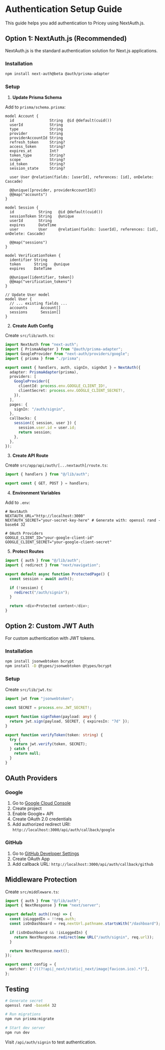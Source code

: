 # Authentication Setup Guide

This guide helps you add authentication to Pricey using NextAuth.js.

## Option 1: NextAuth.js (Recommended)

NextAuth.js is the standard authentication solution for Next.js applications.

### Installation

```bash
npm install next-auth@beta @auth/prisma-adapter
```

### Setup

1. **Update Prisma Schema**

Add to `prisma/schema.prisma`:

```prisma
model Account {
  id                String  @id @default(cuid())
  userId            String
  type              String
  provider          String
  providerAccountId String
  refresh_token     String?
  access_token      String?
  expires_at        Int?
  token_type        String?
  scope             String?
  id_token          String?
  session_state     String?

  user User @relation(fields: [userId], references: [id], onDelete: Cascade)

  @@unique([provider, providerAccountId])
  @@map("accounts")
}

model Session {
  id           String   @id @default(cuid())
  sessionToken String   @unique
  userId       String
  expires      DateTime
  user         User     @relation(fields: [userId], references: [id], onDelete: Cascade)

  @@map("sessions")
}

model VerificationToken {
  identifier String
  token      String   @unique
  expires    DateTime

  @@unique([identifier, token])
  @@map("verification_tokens")
}

// Update User model
model User {
  // ... existing fields ...
  accounts      Account[]
  sessions      Session[]
}
```

2. **Create Auth Config**

Create `src/lib/auth.ts`:

```typescript
import NextAuth from "next-auth";
import { PrismaAdapter } from "@auth/prisma-adapter";
import GoogleProvider from "next-auth/providers/google";
import { prisma } from "./prisma";

export const { handlers, auth, signIn, signOut } = NextAuth({
  adapter: PrismaAdapter(prisma),
  providers: [
    GoogleProvider({
      clientId: process.env.GOOGLE_CLIENT_ID!,
      clientSecret: process.env.GOOGLE_CLIENT_SECRET!,
    }),
  ],
  pages: {
    signIn: "/auth/signin",
  },
  callbacks: {
    session({ session, user }) {
      session.user.id = user.id;
      return session;
    },
  },
});
```

3. **Create API Route**

Create `src/app/api/auth/[...nextauth]/route.ts`:

```typescript
import { handlers } from "@/lib/auth";

export const { GET, POST } = handlers;
```

4. **Environment Variables**

Add to `.env`:

```env
# NextAuth
NEXTAUTH_URL="http://localhost:3000"
NEXTAUTH_SECRET="your-secret-key-here" # Generate with: openssl rand -base64 32

# OAuth Providers
GOOGLE_CLIENT_ID="your-google-client-id"
GOOGLE_CLIENT_SECRET="your-google-client-secret"
```

5. **Protect Routes**

```typescript
import { auth } from "@/lib/auth";
import { redirect } from "next/navigation";

export default async function ProtectedPage() {
  const session = await auth();

  if (!session) {
    redirect("/auth/signin");
  }

  return <div>Protected content</div>;
}
```

## Option 2: Custom JWT Auth

For custom authentication with JWT tokens.

### Installation

```bash
npm install jsonwebtoken bcrypt
npm install -D @types/jsonwebtoken @types/bcrypt
```

### Setup

Create `src/lib/jwt.ts`:

```typescript
import jwt from "jsonwebtoken";

const SECRET = process.env.JWT_SECRET!;

export function signToken(payload: any) {
  return jwt.sign(payload, SECRET, { expiresIn: "7d" });
}

export function verifyToken(token: string) {
  try {
    return jwt.verify(token, SECRET);
  } catch {
    return null;
  }
}
```

## OAuth Providers

### Google

1. Go to [Google Cloud Console](https://console.cloud.google.com/)
2. Create project
3. Enable Google+ API
4. Create OAuth 2.0 credentials
5. Add authorized redirect URI: `http://localhost:3000/api/auth/callback/google`

### GitHub

1. Go to [GitHub Developer Settings](https://github.com/settings/developers)
2. Create OAuth App
3. Add callback URL: `http://localhost:3000/api/auth/callback/github`

## Middleware Protection

Create `src/middleware.ts`:

```typescript
import { auth } from "@/lib/auth";
import { NextResponse } from "next/server";

export default auth((req) => {
  const isLoggedIn = !!req.auth;
  const isOnDashboard = req.nextUrl.pathname.startsWith("/dashboard");

  if (isOnDashboard && !isLoggedIn) {
    return NextResponse.redirect(new URL("/auth/signin", req.url));
  }

  return NextResponse.next();
});

export const config = {
  matcher: ["/((?!api|_next/static|_next/image|favicon.ico).*)"],
};
```

## Testing

```bash
# Generate secret
openssl rand -base64 32

# Run migrations
npm run prisma:migrate

# Start dev server
npm run dev
```

Visit `/api/auth/signin` to test authentication.
